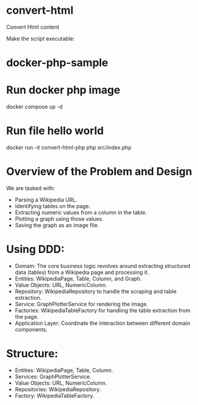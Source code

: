 # convert-html
Convert Html content

Make the script executable:

# docker-php-sample

# Run docker php image
docker compose up -d

# Run file hello world
docker run -it convert-html-php php src/index.php

# Overview of the Problem and Design
We are tasked with:
- Parsing a Wikipedia URL.
- Identifying tables on the page.
- Extracting numeric values from a column in the table.
- Plotting a graph using those values.
- Saving the graph as an image file.
# Using DDD:
- Domain: The core business logic revolves around extracting structured data (tables) from a Wikipedia page and processing it.
- Entities: WikipediaPage, Table, Column, and Graph.
- Value Objects: URL, NumericColumn.
- Repository: WikipediaRepository to handle the scraping and table extraction.
- Service: GraphPlotterService for rendering the image.
- Factories: WikipediaTableFactory for handling the table extraction from the page.
- Application Layer: Coordinate the interaction between different domain components.
# Structure:
- Entities: WikipediaPage, Table, Column.
- Services: GraphPlotterService.
- Value Objects: URL, NumericColumn.
- Repositories: WikipediaRepository.
- Factory: WikipediaTableFactory.

